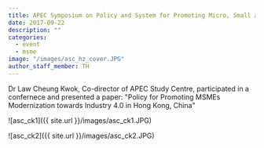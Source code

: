 ```yaml
---
title: APEC Symposium on Policy and System for Promoting Micro, Small and Medium Enterprises Modernization toward Industry 4.0
date: 2017-09-22
description: ""
categories:
  - event
  - msme
image: "/images/asc_hz_cover.JPG"
author_staff_member: TH
---
```

Dr Law Cheung Kwok, Co-director of APEC Study Centre, participated in a confernece and presented a paper: "Policy for Promoting MSMEs Modernization towards Industry 4.0 in Hong Kong, China"

![asc_ck1]({{ site.url }}/images/asc_ck1.JPG)

![asc_ck2]({{ site.url }}/images/asc_ck2.JPG)
